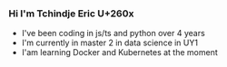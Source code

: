 ### Hi I'm  Tchindje Eric U+260x

- I've been coding in js/ts and python over 4 years 
- I'm currently in master 2 in data science in UY1
- I'am learning Docker and Kubernetes at the moment

